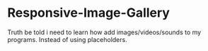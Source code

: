 # Responsive-Image-Gallery
Truth be told i need to learn how add images/videos/sounds to my programs. Instead of using placeholders.
